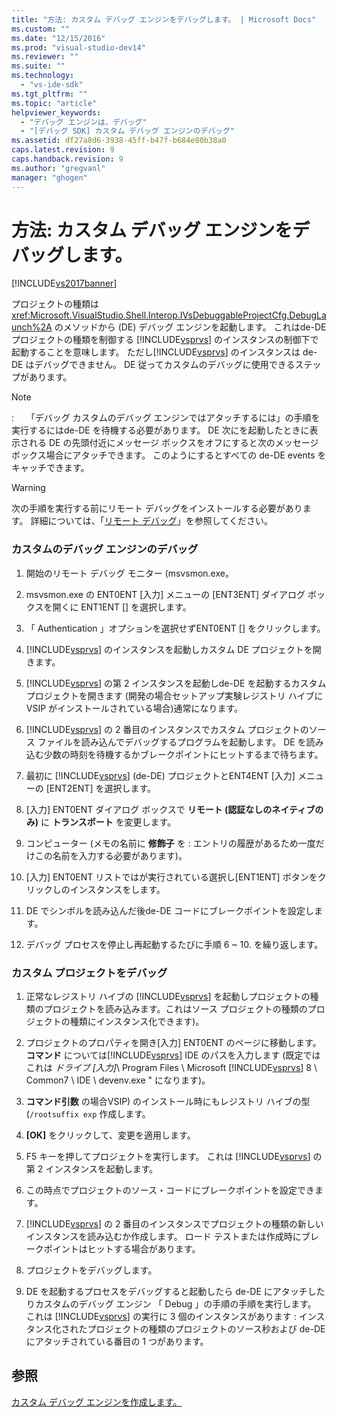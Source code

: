```yaml
---
title: "方法: カスタム デバッグ エンジンをデバッグします。 | Microsoft Docs"
ms.custom: ""
ms.date: "12/15/2016"
ms.prod: "visual-studio-dev14"
ms.reviewer: ""
ms.suite: ""
ms.technology: 
  - "vs-ide-sdk"
ms.tgt_pltfrm: ""
ms.topic: "article"
helpviewer_keywords: 
  - "デバッグ エンジンは、デバッグ"
  - "[デバッグ SDK] カスタム デバッグ エンジンのデバッグ"
ms.assetid: df27a8d6-3938-45ff-b47f-b684e80b38a0
caps.latest.revision: 9
caps.handback.revision: 9
ms.author: "gregvanl"
manager: "ghogen"
---
```

# 方法: カスタム デバッグ エンジンをデバッグします。
[!INCLUDE[vs2017banner](../../code-quality/includes/vs2017banner.md)]

プロジェクトの種類は <xref:Microsoft.VisualStudio.Shell.Interop.IVsDebuggableProjectCfg.DebugLaunch%2A> のメソッドから \(DE\) デバッグ エンジンを起動します。  これはde\-DEプロジェクトの種類を制御する [!INCLUDE[vsprvs](../../code-quality/includes/vsprvs_md.md)] のインスタンスの制御下で起動することを意味します。  ただし[!INCLUDE[vsprvs](../../code-quality/includes/vsprvs_md.md)] のインスタンスは de\-DE はデバッグできません。  DE 従ってカスタムのデバッグに使用できるステップがあります。  
  
> [!NOTE]
>  :     「デバッグ カスタムのデバッグ エンジンではアタッチするには」の手順を実行するにはde\-DE を待機する必要があります。  DE 次にを起動したときに表示される DE の先頭付近にメッセージ ボックスをオフにすると次のメッセージ ボックス場合にアタッチできます。  このようにするとすべての de\-DE events をキャッチできます。  
  
> [!WARNING]
>  次の手順を実行する前にリモート デバッグをインストールする必要があります。  詳細については、「[リモート デバッグ](../../debugger/remote-debugging.md)」を参照してください。  
  
### カスタムのデバッグ エンジンのデバッグ  
  
1.  開始のリモート デバッグ モニター \(msvsmon.exe。  
  
2.  msvsmon.exe の ENT0ENT \[入力\] メニューの \[ENT3ENT\] ダイアログ ボックスを開くに ENT1ENT \[\] を選択します。  
  
3.  「 Authentication 」オプションを選択せずENT0ENT \[\] をクリックします。  
  
4.  [!INCLUDE[vsprvs](../../code-quality/includes/vsprvs_md.md)] のインスタンスを起動しカスタム DE プロジェクトを開きます。  
  
5.  [!INCLUDE[vsprvs](../../code-quality/includes/vsprvs_md.md)] の第 2 インスタンスを起動しde\-DE を起動するカスタム プロジェクトを開きます \(開発の場合セットアップ実験レジストリ ハイブに VSIP がインストールされている場合\)通常になります。  
  
6.  [!INCLUDE[vsprvs](../../code-quality/includes/vsprvs_md.md)] の 2 番目のインスタンスでカスタム プロジェクトのソース ファイルを読み込んでデバッグするプログラムを起動します。  DE を読み込む少数の時刻を待機するかブレークポイントにヒットするまで待ちます。  
  
7.  最初に [!INCLUDE[vsprvs](../../code-quality/includes/vsprvs_md.md)] \(de\-DE\) プロジェクトとENT4ENT \[入力\] メニューの \[ENT2ENT\] を選択します。  
  
8.  \[入力\] ENT0ENT ダイアログ ボックスで **リモート \(認証なしのネイティブのみ\)** に  **トランスポート**  を変更します。  
  
9. コンピューター \(メモの名前に  **修飾子**  を : エントリの履歴があるため一度だけこの名前を入力する必要があります\)。  
  
10. \[入力\] ENT0ENT リストではが実行されている選択し\[ENT1ENT\] ボタンをクリックしのインスタンスをします。  
  
11. DE でシンボルを読み込んだ後de\-DE コードにブレークポイントを設定します。  
  
12. デバッグ プロセスを停止し再起動するたびに手順 6 ~ 10. を繰り返します。  
  
### カスタム プロジェクトをデバッグ  
  
1.  正常なレジストリ ハイブの [!INCLUDE[vsprvs](../../code-quality/includes/vsprvs_md.md)] を起動しプロジェクトの種類のプロジェクトを読み込みます。これはソース プロジェクトの種類のプロジェクトの種類にインスタンス化できます\)。  
  
2.  プロジェクトのプロパティを開き\[入力\] ENT0ENT のページに移動します。   **コマンド**  については[!INCLUDE[vsprvs](../../code-quality/includes/vsprvs_md.md)] IDE のパスを入力します \(既定ではこれは  *ドライブ \[入力\]*\\ Program Files \\ Microsoft [!INCLUDE[vsprvs](../../code-quality/includes/vsprvs_md.md)] 8 \\ Common7 \\ IDE \\ devenv.exe " になります\)。  
  
3.  **コマンド引数**  の場合VSIP\) のインストール時にもレジストリ ハイブの型 \(`/rootsuffix exp` 作成します。  
  
4.  **\[OK\]** をクリックして、変更を適用します。  
  
5.  F5 キーを押してプロジェクトを実行します。  これは [!INCLUDE[vsprvs](../../code-quality/includes/vsprvs_md.md)] の第 2 インスタンスを起動します。  
  
6.  この時点でプロジェクトのソース・コードにブレークポイントを設定できます。  
  
7.  [!INCLUDE[vsprvs](../../code-quality/includes/vsprvs_md.md)] の 2 番目のインスタンスでプロジェクトの種類の新しいインスタンスを読み込むか作成します。  ロード テストまたは作成時にブレークポイントはヒットする場合があります。  
  
8.  プロジェクトをデバッグします。  
  
9. DE を起動するプロセスをデバッグすると起動したら de\-DE にアタッチしたりカスタムのデバッグ エンジン 「 Debug 」の手順の手順を実行します。  これは [!INCLUDE[vsprvs](../../code-quality/includes/vsprvs_md.md)] の実行に 3 個のインスタンスがあります : インスタンス化されたプロジェクトの種類のプロジェクトのソース秒および de\-DE にアタッチされている番目の 1 つがあります。  
  
## 参照  
 [カスタム デバッグ エンジンを作成します。](../../extensibility/debugger/creating-a-custom-debug-engine.md)